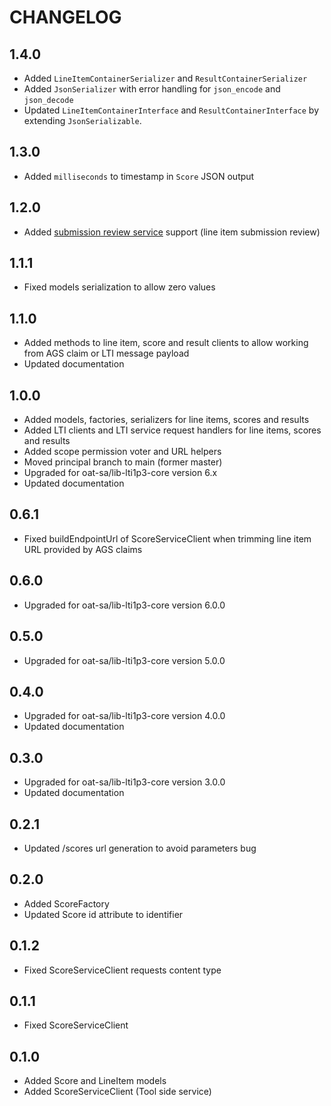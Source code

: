 CHANGELOG
=========

1.4.0
-----

* Added `LineItemContainerSerializer` and `ResultContainerSerializer`
* Added `JsonSerializer` with error handling for `json_encode` and `json_decode`
* Updated `LineItemContainerInterface` and `ResultContainerInterface` by extending `JsonSerializable`.

1.3.0
-----

* Added `milliseconds` to timestamp in `Score` JSON output

1.2.0
-----

* Added [submission review service](https://www.imsglobal.org/spec/lti-sr/v1p0) support (line item submission review)

1.1.1
-----

* Fixed models serialization to allow zero values

1.1.0
-----

* Added methods to line item, score and result clients to allow working from AGS claim or LTI message payload
* Updated documentation

1.0.0
-----

* Added models, factories, serializers for line items, scores and results
* Added LTI clients and LTI service request handlers for line items, scores and results
* Added scope permission voter and URL helpers
* Moved principal branch to main (former master)
* Upgraded for oat-sa/lib-lti1p3-core version 6.x
* Updated documentation

0.6.1
-----
* Fixed buildEndpointUrl of ScoreServiceClient when trimming line item URL provided by AGS claims

0.6.0
-----
* Upgraded for oat-sa/lib-lti1p3-core version 6.0.0

0.5.0
-----

* Upgraded for oat-sa/lib-lti1p3-core version 5.0.0

0.4.0
-----

* Upgraded for oat-sa/lib-lti1p3-core version 4.0.0
* Updated documentation

0.3.0
-----

* Upgraded for oat-sa/lib-lti1p3-core version 3.0.0
* Updated documentation

0.2.1
-----

* Updated /scores url generation to avoid parameters bug

0.2.0
-----

* Added ScoreFactory
* Updated Score id attribute to identifier

0.1.2
-----

* Fixed ScoreServiceClient requests content type

0.1.1
-----

* Fixed ScoreServiceClient


0.1.0
-----

* Added Score and LineItem models
* Added ScoreServiceClient (Tool side service)
